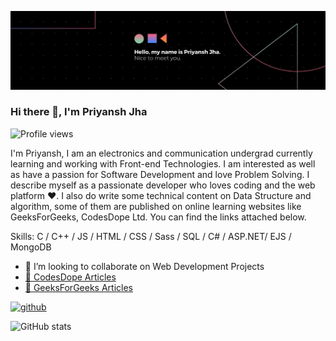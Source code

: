 ![Design and Development](https://github.com/priyansh74/priyansh74/blob/main/1621430980480.jpg)
### Hi there 👋, I'm Priyansh Jha
![Profile views](https://gpvc.arturio.dev/priyansh74)  

I'm Priyansh, I am an electronics and communication undergrad currently learning and working with Front-end Technologies. I am interested as well as have a passion for Software Development and love Problem Solving. I describe myself as a passionate developer who loves coding and the web platform ❤️.
I also do write some technical content on Data Structure and algorithm, some of them are published on online learning websites like GeeksForGeeks, CodesDope Ltd. You can find the links attached below. 



Skills: C / C++ /  JS / HTML / CSS / Sass /  SQL / C# / ASP.NET/ EJS / MongoDB  

- 👯 I’m looking to collaborate on Web Development Projects 
- [:page_facing_up: CodesDope Articles](https://www.codesdope.com/blog/author/75471/?author=75471)
- [:page_facing_up: GeeksForGeeks Articles](https://auth.geeksforgeeks.org/user/priyanshjha99/articles)




[<img src='https://cdn.jsdelivr.net/npm/simple-icons@3.0.1/icons/github.svg' alt='github' height='40'>](https://github.com/priyansh74)  

![GitHub stats](https://github-readme-stats.vercel.app/api?username=priyansh74&show_icons=true)  



